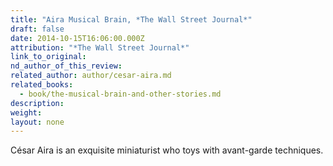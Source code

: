 ```yaml
---
title: "Aira Musical Brain, *The Wall Street Journal*"
draft: false
date: 2014-10-15T16:06:00.000Z
attribution: "*The Wall Street Journal*"
link_to_original:
nd_author_of_this_review:
related_author: author/cesar-aira.md
related_books:
  - book/the-musical-brain-and-other-stories.md
description:
weight:
layout: none
---
```

César Aira is an exquisite miniaturist who toys with avant-garde techniques.

